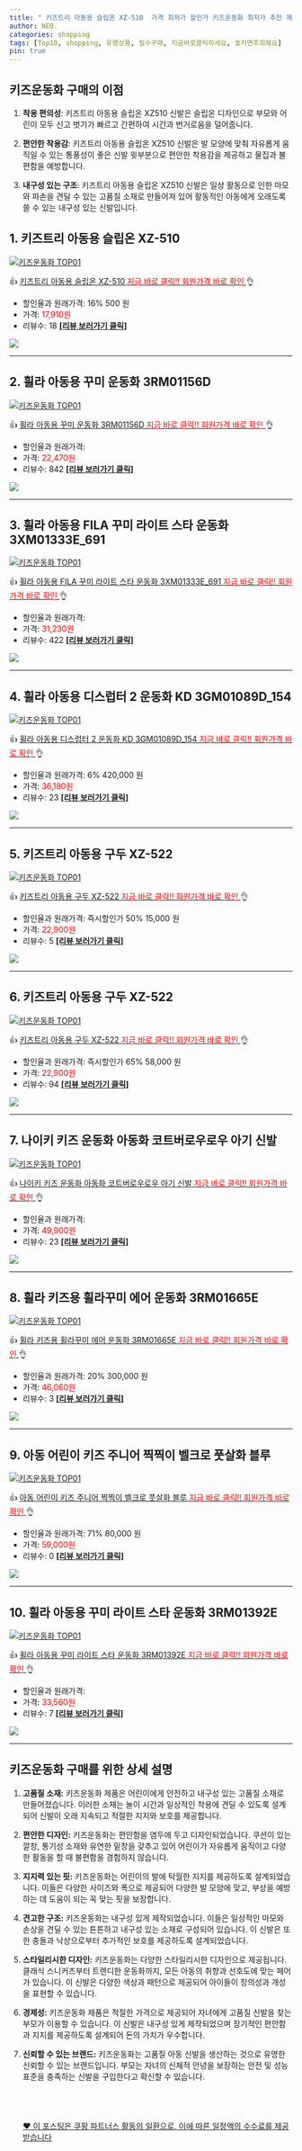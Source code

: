 ```yaml
---
title: " 키즈트리 아동용 슬립온 XZ-510  가격 최저가 할인가 키즈운동화 최저가 추천 제품 비교"
author: NEO.
categories: shopping
tags: [Top10, shopping, 유행상품, 필수구매, 지금바로클릭하세요, 놓치면후회해요]
pin: true
---
```

## 키즈운동화 구매의 이점
1. **착용 편의성**: 키즈트리 아동용 슬립온 XZ510 신발은 슬립온 디자인으로 부모와 어린이 모두 신고 벗기가 빠르고 간편하여 시간과 번거로움을 덜어줍니다.


2. **편안한 착용감**: 키즈트리 아동용 슬립온 XZ510 신발은 발 모양에 맞춰 자유롭게 움직일 수 있는 통풍성이 좋은 신발 윗부분으로 편안한 착용감을 제공하고 물집과 불편함을 예방합니다.


3. **내구성 있는 구조**: 키즈트리 아동용 슬립온 XZ510 신발은 일상 활동으로 인한 마모와 파손을 견딜 수 있는 고품질 소재로 만들어져 있어 활동적인 아동에게 오래도록 쓸 수 있는 내구성 있는 신발입니다.

   

## 1.  키즈트리 아동용 슬립온 XZ-510 

[![키즈운동화 TOP01](https://thumbnail7.coupangcdn.com/thumbnails/remote/490x490ex/image/retail/images/2023/06/26/18/9/9dc8f85f-cb02-4f25-90ed-1392b0c01125.jpg)](https://link.coupang.com/re/AFFSDP?lptag=AF3617701&subid=GithubCoopas&pageKey=7425813346&traceid=V0-153&itemId=19274899796&vendorItemId=86389998982)


👍 [ 키즈트리 아동용 슬립온 XZ-510  <font color=red> 지금 바로 클릭!! 회원가격 바로 확인 </font> ](https://link.coupang.com/re/AFFSDP?lptag=AF3617701&subid=GithubCoopas&pageKey=7425813346&traceid=V0-153&itemId=19274899796&vendorItemId=86389998982) 👌 


- 할인율과 원래가격: 16%  500   원
- 가격: <span style='color:red'>17,910원</span>
- 리뷰수: 18  [**[리뷰 보러가기 클릭]**](https://link.coupang.com/re/AFFSDP?lptag=AF3617701&subid=GithubCoopas&pageKey=7425813346&traceid=V0-153&itemId=19274899796&vendorItemId=86389998982)

[![](/discount_price.png)](https://link.coupang.com/re/AFFSDP?lptag=AF3617701&subid=GithubCoopas&pageKey=7425813346&traceid=V0-153&itemId=19274899796&vendorItemId=86389998982)

---


   

## 2.  휠라 아동용 꾸미 운동화 3RM01156D 

[![키즈운동화 TOP01](https://thumbnail9.coupangcdn.com/thumbnails/remote/490x490ex/image/rs_quotation_api/2ftcfvoh/26477f4f9935448baf73e5266240b0d8.jpg)](https://link.coupang.com/re/AFFSDP?lptag=AF3617701&subid=GithubCoopas&pageKey=4841307775&traceid=V0-153&itemId=6135140345&vendorItemId=73431417991)


👍 [ 휠라 아동용 꾸미 운동화 3RM01156D  <font color=red> 지금 바로 클릭!! 회원가격 바로 확인 </font> ](https://link.coupang.com/re/AFFSDP?lptag=AF3617701&subid=GithubCoopas&pageKey=4841307775&traceid=V0-153&itemId=6135140345&vendorItemId=73431417991) 👌 


- 할인율과 원래가격: 
- 가격: <span style='color:red'>22,470원</span>
- 리뷰수: 842  [**[리뷰 보러가기 클릭]**](https://link.coupang.com/re/AFFSDP?lptag=AF3617701&subid=GithubCoopas&pageKey=4841307775&traceid=V0-153&itemId=6135140345&vendorItemId=73431417991)

[![](/discount_price.png)](https://link.coupang.com/re/AFFSDP?lptag=AF3617701&subid=GithubCoopas&pageKey=4841307775&traceid=V0-153&itemId=6135140345&vendorItemId=73431417991)

---


   

## 3.  휠라 아동용 FILA 꾸미 라이트 스타 운동화 3XM01333E_691 

[![키즈운동화 TOP01](https://thumbnail6.coupangcdn.com/thumbnails/remote/490x490ex/image/rs_quotation_api/ygykthb0/f5eaf56f0bec4b7facc0cac1ff23724c.jpg)](https://link.coupang.com/re/AFFSDP?lptag=AF3617701&subid=GithubCoopas&pageKey=6238986381&traceid=V0-153&itemId=12582461948&vendorItemId=79850467476)


👍 [ 휠라 아동용 FILA 꾸미 라이트 스타 운동화 3XM01333E_691  <font color=red> 지금 바로 클릭!! 회원가격 바로 확인 </font> ](https://link.coupang.com/re/AFFSDP?lptag=AF3617701&subid=GithubCoopas&pageKey=6238986381&traceid=V0-153&itemId=12582461948&vendorItemId=79850467476) 👌 


- 할인율과 원래가격: 
- 가격: <span style='color:red'>31,230원</span>
- 리뷰수: 422  [**[리뷰 보러가기 클릭]**](https://link.coupang.com/re/AFFSDP?lptag=AF3617701&subid=GithubCoopas&pageKey=6238986381&traceid=V0-153&itemId=12582461948&vendorItemId=79850467476)

[![](/discount_price.png)](https://link.coupang.com/re/AFFSDP?lptag=AF3617701&subid=GithubCoopas&pageKey=6238986381&traceid=V0-153&itemId=12582461948&vendorItemId=79850467476)

---


   

## 4.  휠라 아동용 디스럽터 2 운동화 KD 3GM01089D_154 

[![키즈운동화 TOP01](https://thumbnail10.coupangcdn.com/thumbnails/remote/490x490ex/image/rs_quotation_api/af9z7aas/0b81c9abf251478082e2136dcea89d61.jpg)](https://link.coupang.com/re/AFFSDP?lptag=AF3617701&subid=GithubCoopas&pageKey=6238941839&traceid=V0-153&itemId=12582094536&vendorItemId=79850102060)


👍 [ 휠라 아동용 디스럽터 2 운동화 KD 3GM01089D_154  <font color=red> 지금 바로 클릭!! 회원가격 바로 확인 </font> ](https://link.coupang.com/re/AFFSDP?lptag=AF3617701&subid=GithubCoopas&pageKey=6238941839&traceid=V0-153&itemId=12582094536&vendorItemId=79850102060) 👌 


- 할인율과 원래가격: 6%  420,000   원
- 가격: <span style='color:red'>36,180원</span>
- 리뷰수: 23  [**[리뷰 보러가기 클릭]**](https://link.coupang.com/re/AFFSDP?lptag=AF3617701&subid=GithubCoopas&pageKey=6238941839&traceid=V0-153&itemId=12582094536&vendorItemId=79850102060)

[![](/discount_price.png)](https://link.coupang.com/re/AFFSDP?lptag=AF3617701&subid=GithubCoopas&pageKey=6238941839&traceid=V0-153&itemId=12582094536&vendorItemId=79850102060)

---


   

## 5.  키즈트리 아동용 구두 XZ-522 

[![키즈운동화 TOP01](https://thumbnail6.coupangcdn.com/thumbnails/remote/490x490ex/image/retail/images/2024/02/07/16/6/b3fb9f14-03ea-4103-bd26-d63bb2ef55ab.jpg)](https://link.coupang.com/re/AFFSDP?lptag=AF3617701&subid=GithubCoopas&pageKey=7863747995&traceid=V0-153&itemId=21465322304&vendorItemId=88618759517)


👍 [ 키즈트리 아동용 구두 XZ-522  <font color=red> 지금 바로 클릭!! 회원가격 바로 확인 </font> ](https://link.coupang.com/re/AFFSDP?lptag=AF3617701&subid=GithubCoopas&pageKey=7863747995&traceid=V0-153&itemId=21465322304&vendorItemId=88618759517) 👌 


- 할인율과 원래가격: 즉시할인가 50%  15,000   원
- 가격: <span style='color:red'>22,900원</span>
- 리뷰수: 5  [**[리뷰 보러가기 클릭]**](https://link.coupang.com/re/AFFSDP?lptag=AF3617701&subid=GithubCoopas&pageKey=7863747995&traceid=V0-153&itemId=21465322304&vendorItemId=88618759517)

[![](/discount_price.png)](https://link.coupang.com/re/AFFSDP?lptag=AF3617701&subid=GithubCoopas&pageKey=7863747995&traceid=V0-153&itemId=21465322304&vendorItemId=88618759517)

---


   

## 6.  키즈트리 아동용 구두 XZ-522 

[![키즈운동화 TOP01](https://thumbnail10.coupangcdn.com/thumbnails/remote/490x490ex/image/retail/images/2024/02/07/16/6/6221f0be-d4a8-4823-8825-65e68a50c2ac.jpg)](https://link.coupang.com/re/AFFSDP?lptag=AF3617701&subid=GithubCoopas&pageKey=7863747995&traceid=V0-153&itemId=21465322335&vendorItemId=88618759712)


👍 [ 키즈트리 아동용 구두 XZ-522  <font color=red> 지금 바로 클릭!! 회원가격 바로 확인 </font> ](https://link.coupang.com/re/AFFSDP?lptag=AF3617701&subid=GithubCoopas&pageKey=7863747995&traceid=V0-153&itemId=21465322335&vendorItemId=88618759712) 👌 


- 할인율과 원래가격: 즉시할인가 65%  58,000   원
- 가격: <span style='color:red'>22,900원</span>
- 리뷰수: 94  [**[리뷰 보러가기 클릭]**](https://link.coupang.com/re/AFFSDP?lptag=AF3617701&subid=GithubCoopas&pageKey=7863747995&traceid=V0-153&itemId=21465322335&vendorItemId=88618759712)

[![](/discount_price.png)](https://link.coupang.com/re/AFFSDP?lptag=AF3617701&subid=GithubCoopas&pageKey=7863747995&traceid=V0-153&itemId=21465322335&vendorItemId=88618759712)

---


   

## 7.  나이키 키즈 운동화 아동화 코트버로우로우 아기 신발 

[![키즈운동화 TOP01](https://thumbnail7.coupangcdn.com/thumbnails/remote/490x490ex/image/vendor_inventory/5daa/3e5a4f4ac0ecf3995f4865b3317c1bc5a21341a522b7d3adfdde56c3599a.png)](https://link.coupang.com/re/AFFSDP?lptag=AF3617701&subid=GithubCoopas&pageKey=7760137653&traceid=V0-153&itemId=20924432505&vendorItemId=88069892779)


👍 [ 나이키 키즈 운동화 아동화 코트버로우로우 아기 신발  <font color=red> 지금 바로 클릭!! 회원가격 바로 확인 </font> ](https://link.coupang.com/re/AFFSDP?lptag=AF3617701&subid=GithubCoopas&pageKey=7760137653&traceid=V0-153&itemId=20924432505&vendorItemId=88069892779) 👌 


- 할인율과 원래가격: 
- 가격: <span style='color:red'>49,900원</span>
- 리뷰수: 23  [**[리뷰 보러가기 클릭]**](https://link.coupang.com/re/AFFSDP?lptag=AF3617701&subid=GithubCoopas&pageKey=7760137653&traceid=V0-153&itemId=20924432505&vendorItemId=88069892779)

[![](/discount_price.png)](https://link.coupang.com/re/AFFSDP?lptag=AF3617701&subid=GithubCoopas&pageKey=7760137653&traceid=V0-153&itemId=20924432505&vendorItemId=88069892779)

---


   

## 8.  휠라 키즈용 휠라꾸미 에어 운동화 3RM01665E 

[![키즈운동화 TOP01](https://thumbnail6.coupangcdn.com/thumbnails/remote/490x490ex/image/retail/images/2877513534783290-0295881d-14cb-4dc8-ac01-3bc2b93b0dfc.png)](https://link.coupang.com/re/AFFSDP?lptag=AF3617701&subid=GithubCoopas&pageKey=6441462257&traceid=V0-153&itemId=13945482148&vendorItemId=81194733287)


👍 [ 휠라 키즈용 휠라꾸미 에어 운동화 3RM01665E  <font color=red> 지금 바로 클릭!! 회원가격 바로 확인 </font> ](https://link.coupang.com/re/AFFSDP?lptag=AF3617701&subid=GithubCoopas&pageKey=6441462257&traceid=V0-153&itemId=13945482148&vendorItemId=81194733287) 👌 


- 할인율과 원래가격: 20%  300,000   원
- 가격: <span style='color:red'>46,060원</span>
- 리뷰수: 3  [**[리뷰 보러가기 클릭]**](https://link.coupang.com/re/AFFSDP?lptag=AF3617701&subid=GithubCoopas&pageKey=6441462257&traceid=V0-153&itemId=13945482148&vendorItemId=81194733287)

[![](/discount_price.png)](https://link.coupang.com/re/AFFSDP?lptag=AF3617701&subid=GithubCoopas&pageKey=6441462257&traceid=V0-153&itemId=13945482148&vendorItemId=81194733287)

---


   

## 9.  아동 어린이 키즈 주니어 찍찍이 벨크로 풋살화 블루 

[![키즈운동화 TOP01](https://thumbnail8.coupangcdn.com/thumbnails/remote/490x490ex/image/vendor_inventory/c7ed/28a1811d7e8a7b9b55e14d65892190dc55f6b6228c249989d0578a386d7d.png)](https://link.coupang.com/re/AFFSDP?lptag=AF3617701&subid=GithubCoopas&pageKey=7558433866&traceid=V0-153&itemId=19907681748&vendorItemId=87007663183)


👍 [ 아동 어린이 키즈 주니어 찍찍이 벨크로 풋살화 블루  <font color=red> 지금 바로 클릭!! 회원가격 바로 확인 </font> ](https://link.coupang.com/re/AFFSDP?lptag=AF3617701&subid=GithubCoopas&pageKey=7558433866&traceid=V0-153&itemId=19907681748&vendorItemId=87007663183) 👌 


- 할인율과 원래가격: 71%  80,000   원
- 가격: <span style='color:red'>59,000원</span>
- 리뷰수: 0  [**[리뷰 보러가기 클릭]**](https://link.coupang.com/re/AFFSDP?lptag=AF3617701&subid=GithubCoopas&pageKey=7558433866&traceid=V0-153&itemId=19907681748&vendorItemId=87007663183)

[![](/discount_price.png)](https://link.coupang.com/re/AFFSDP?lptag=AF3617701&subid=GithubCoopas&pageKey=7558433866&traceid=V0-153&itemId=19907681748&vendorItemId=87007663183)

---


   

## 10.  휠라 아동용 꾸미 라이트 스타 운동화 3RM01392E 

[![키즈운동화 TOP01](https://thumbnail10.coupangcdn.com/thumbnails/remote/490x490ex/image/retail/images/6339531678844045-ba307a8d-84a0-4c79-8013-82421d754c8c.png)](https://link.coupang.com/re/AFFSDP?lptag=AF3617701&subid=GithubCoopas&pageKey=6250637190&traceid=V0-153&itemId=12668497794&vendorItemId=79935637373)


👍 [ 휠라 아동용 꾸미 라이트 스타 운동화 3RM01392E  <font color=red> 지금 바로 클릭!! 회원가격 바로 확인 </font> ](https://link.coupang.com/re/AFFSDP?lptag=AF3617701&subid=GithubCoopas&pageKey=6250637190&traceid=V0-153&itemId=12668497794&vendorItemId=79935637373) 👌 


- 할인율과 원래가격: 
- 가격: <span style='color:red'>33,560원</span>
- 리뷰수: 7  [**[리뷰 보러가기 클릭]**](https://link.coupang.com/re/AFFSDP?lptag=AF3617701&subid=GithubCoopas&pageKey=6250637190&traceid=V0-153&itemId=12668497794&vendorItemId=79935637373)

[![](/discount_price.png)](https://link.coupang.com/re/AFFSDP?lptag=AF3617701&subid=GithubCoopas&pageKey=6250637190&traceid=V0-153&itemId=12668497794&vendorItemId=79935637373)

---
## 키즈운동화 구매를 위한 상세 설명
1. **고품질 소재:** 키즈운동화 제품은 어린이에게 안전하고 내구성 있는 고품질 소재로 만들어졌습니다. 이러한 소재는 놀이 시간과 일상적인 착용에 견딜 수 있도록 설계되어 신발이 오래 지속되고 적절한 지지와 보호를 제공합니다.

2. **편안한 디자인:** 키즈운동화는 편안함을 염두에 두고 디자인되었습니다. 쿠션이 있는 깔창, 통기성 소재와 유연한 밑창을 갖추고 있어 어린이가 자유롭게 움직이고 다양한 활동을 할 때 불편함을 경험하지 않습니다.

3. **지지력 있는 핏:** 키즈운동화는 어린이의 발에 탁월한 지지를 제공하도록 설계되었습니다. 이들은 다양한 사이즈와 폭으로 제공되어 다양한 발 모양에 맞고, 부상을 예방하는 데 도움이 되는 꼭 맞는 핏을 보장합니다.

4. **견고한 구조:** 키즈운동화는 내구성 있게 제작되었습니다. 이들은 일상적인 마모와 손상을 견딜 수 있는 튼튼하고 내구성 있는 소재로 구성되어 있습니다. 이 신발은 또한 충돌과 낙상으로부터 추가적인 보호를 제공하도록 설계되었습니다.

5. **스타일리시한 디자인:** 키즈운동화는 다양한 스타일리시한 디자인으로 제공됩니다. 클래식 스니커즈부터 트렌디한 운동화까지, 모든 아동의 취향과 선호도에 맞는 페어가 있습니다. 이 신발은 다양한 색상과 패턴으로 제공되어 아이들이 창의성과 개성을 표현할 수 있습니다.

6. **경제성:** 키즈운동화 제품은 적절한 가격으로 제공되어 자녀에게 고품질 신발을 찾는 부모가 이용할 수 있습니다. 이 신발은 내구성 있게 제작되었으며 장기적인 편안함과 지지를 제공하도록 설계되어 돈의 가치가 우수합니다.

7. **신뢰할 수 있는 브랜드:** 키즈운동화는 고품질 아동 신발을 생산하는 것으로 유명한 신뢰할 수 있는 브랜드입니다. 부모는 자녀의 신체적 안녕을 보장하는 안전 및 성능 표준을 충족하는 신발을 구입한다고 확신할 수 있습니다.<br><br><br><br><br> [ ❤  이 포스팅은 쿠팡 파트너스 활동의 일환으로, 이에 따른 일정액의 수수료를 제공받습니다](https://link.coupang.com/a/bcEFyh)
